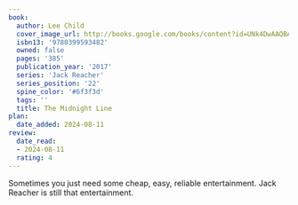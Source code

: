 ```yaml
---
book:
  author: Lee Child
  cover_image_url: http://books.google.com/books/content?id=UNk4DwAAQBAJ&printsec=frontcover&img=1&zoom=1&edge=curl&source=gbs_api
  isbn13: '9780399593482'
  owned: false
  pages: '385'
  publication_year: '2017'
  series: 'Jack Reacher'
  series_position: '22'
  spine_color: '#6f3f3d'
  tags: ''
  title: The Midnight Line
plan:
  date_added: 2024-08-11
review:
  date_read:
  - 2024-08-11
  rating: 4
---
```

Sometimes you just need some cheap, easy, reliable entertainment. Jack Reacher is still that entertainment.
